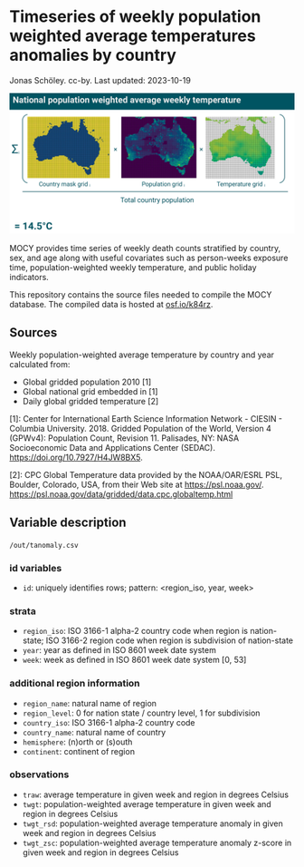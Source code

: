 # Timeseries of weekly population weighted average temperatures anomalies by country

Jonas Schöley. cc-by. Last updated: 2023-10-19

![](ass/cover.png)

MOCY provides time series of weekly death counts stratified by country, sex, and age along with useful covariates such as person-weeks exposure time, population-weighted weekly temperature, and public holiday indicators.

This repository contains the source files needed to compile the MOCY database. The compiled data is hosted at [osf.io/k84rz](https://osf.io/k84rz/).

## Sources

Weekly population-weighted average temperature by country and year calculated from:

- Global gridded population 2010 [1]
- Global national grid embedded in [1]
- Daily global gridded temperature [2]

[1]: Center for International Earth Science Information Network - CIESIN - Columbia University. 2018. Gridded Population of the World, Version 4 (GPWv4): Population Count, Revision 11. Palisades, NY: NASA Socioeconomic Data and Applications Center (SEDAC). https://doi.org/10.7927/H4JW8BX5.

[2]: CPC Global Temperature data provided by the NOAA/OAR/ESRL PSL, Boulder, Colorado, USA, from their Web site at https://psl.noaa.gov/. <https://psl.noaa.gov/data/gridded/data.cpc.globaltemp.html>

## Variable description

`/out/tanomaly.csv`

### id variables

- `id`:
  uniquely identifies rows;
  pattern: <region_iso, year, week>

### strata

- `region_iso`:
  ISO 3166-1 alpha-2 country code when region is nation-state;
  ISO 3166-2 region code when region is subdivision of nation-state
- `year`:
  year as defined in ISO 8601 week date system
- `week`:
  week as defined in ISO 8601 week date system [0, 53]

### additional region information

- `region_name`:
  natural name of region
- `region_level`:
  0 for nation state / country level, 1 for subdivision
- `country_iso`:
  ISO 3166-1 alpha-2 country code
- `country_name`:
  natural name of country
- `hemisphere`:
  (n)orth or (s)outh
- `continent`:
  continent of region

### observations

- `traw`:
  average temperature in given week and region in degrees Celsius
- `twgt`:
  population-weighted average temperature in given week and region in degrees Celsius
- `twgt_rsd`:
  population-weighted average temperature anomaly in given week and region in degrees Celsius
- `twgt_zsc`:
  population-weighted average temperature anomaly z-score in given week and region in degrees Celsius